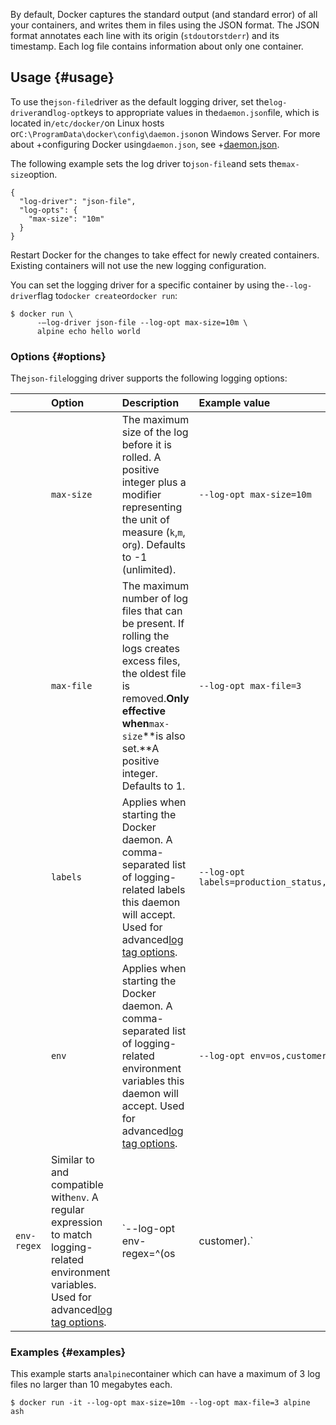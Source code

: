 By default, Docker captures the standard output \(and standard error\) of all your containers, and writes them in files using the JSON format. The JSON format annotates each line with its origin \(`stdout`or`stderr`\) and its timestamp. Each log file contains information about only one container.

## Usage {#usage}

To use the`json-file`driver as the default logging driver, set the`log-driver`and`log-opt`keys to appropriate values in the`daemon.json`file, which is located in`/etc/docker/`on Linux hosts or`C:\ProgramData\docker\config\daemon.json`on Windows Server. For more about +configuring Docker using`daemon.json`, see +[daemon.json](https://docs.docker.com/engine/reference/commandline/dockerd/#daemon-configuration-file).

The following example sets the log driver to`json-file`and sets the`max-size`option.

```
{
  "log-driver": "json-file",
  "log-opts": {
    "max-size": "10m"
  }
}
```

Restart Docker for the changes to take effect for newly created containers. Existing containers will not use the new logging configuration.

You can set the logging driver for a specific container by using the`--log-driver`flag to`docker create`or`docker run`:

```
$ docker run \
      -–log-driver json-file --log-opt max-size=10m \
      alpine echo hello world
```

### Options {#options}

The`json-file`logging driver supports the following logging options:

|  | Option | Description | Example value |
| :--- | :--- | :--- | :--- |
|  | `max-size` | The maximum size of the log before it is rolled. A positive integer plus a modifier representing the unit of measure \(`k`,`m`, or`g`\). Defaults to -1 \(unlimited\). | `--log-opt max-size=10m` |
|  | `max-file` | The maximum number of log files that can be present. If rolling the logs creates excess files, the oldest file is removed.**Only effective when**`max-size`**is also set.**A positive integer. Defaults to 1. | `--log-opt max-file=3` |
|  | `labels` | Applies when starting the Docker daemon. A comma-separated list of logging-related labels this daemon will accept. Used for advanced[log tag options](https://docs.docker.com/engine/admin/logging/log_tags/). | `--log-opt labels=production_status,geo` |
|  | `env` | Applies when starting the Docker daemon. A comma-separated list of logging-related environment variables this daemon will accept. Used for advanced[log tag options](https://docs.docker.com/engine/admin/logging/log_tags/). | `--log-opt env=os,customer` |
| `env-regex` | Similar to and compatible with`env`. A regular expression to match logging-related environment variables. Used for advanced[log tag options](https://docs.docker.com/engine/admin/logging/log_tags/). | \`--log-opt env-regex=^\(os | customer\).\` |

### Examples {#examples}

This example starts an`alpine`container which can have a maximum of 3 log files no larger than 10 megabytes each.

```
$ docker run -it --log-opt max-size=10m --log-opt max-file=3 alpine ash
```





